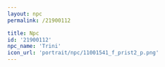 ```yaml
---
layout: npc
permalink: /21900112

title: Npc
id: '21900112'
npc_name: 'Trini'
icon_url: 'portrait/npc/11001541_f_prist2_p.png'
---
```

